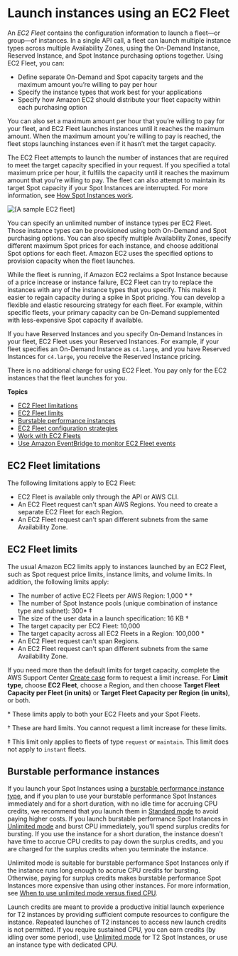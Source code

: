 # Launch instances using an EC2 Fleet<a name="ec2-fleet"></a>

An *EC2 Fleet* contains the configuration information to launch a fleet—or group—of instances\. In a single API call, a fleet can launch multiple instance types across multiple Availability Zones, using the On\-Demand Instance, Reserved Instance, and Spot Instance purchasing options together\. Using EC2 Fleet, you can:
+ Define separate On\-Demand and Spot capacity targets and the maximum amount you’re willing to pay per hour
+ Specify the instance types that work best for your applications
+ Specify how Amazon EC2 should distribute your fleet capacity within each purchasing option

You can also set a maximum amount per hour that you’re willing to pay for your fleet, and EC2 Fleet launches instances until it reaches the maximum amount\. When the maximum amount you're willing to pay is reached, the fleet stops launching instances even if it hasn’t met the target capacity\.

The EC2 Fleet attempts to launch the number of instances that are required to meet the target capacity specified in your request\. If you specified a total maximum price per hour, it fulfills the capacity until it reaches the maximum amount that you’re willing to pay\. The fleet can also attempt to maintain its target Spot capacity if your Spot Instances are interrupted\. For more information, see [How Spot Instances work](how-spot-instances-work.md)\.

![\[A sample EC2 fleet\]](http://docs.aws.amazon.com/AWSEC2/latest/UserGuide/images/ec2-fleet.png)

You can specify an unlimited number of instance types per EC2 Fleet\. Those instance types can be provisioned using both On\-Demand and Spot purchasing options\. You can also specify multiple Availability Zones, specify different maximum Spot prices for each instance, and choose additional Spot options for each fleet\. Amazon EC2 uses the specified options to provision capacity when the fleet launches\.

While the fleet is running, if Amazon EC2 reclaims a Spot Instance because of a price increase or instance failure, EC2 Fleet can try to replace the instances with any of the instance types that you specify\. This makes it easier to regain capacity during a spike in Spot pricing\. You can develop a flexible and elastic resourcing strategy for each fleet\. For example, within specific fleets, your primary capacity can be On\-Demand supplemented with less\-expensive Spot capacity if available\. 

If you have Reserved Instances and you specify On\-Demand Instances in your fleet, EC2 Fleet uses your Reserved Instances\. For example, if your fleet specifies an On\-Demand Instance as `c4.large`, and you have Reserved Instances for `c4.large`, you receive the Reserved Instance pricing\.

There is no additional charge for using EC2 Fleet\. You pay only for the EC2 instances that the fleet launches for you\.

**Topics**
+ [EC2 Fleet limitations](#EC2-fleet-limitations)
+ [EC2 Fleet limits](#ec2-fleet-limits)
+ [Burstable performance instances](#ec2-fleet-burstable-spot-instances)
+ [EC2 Fleet configuration strategies](ec2-fleet-configuration-strategies.md)
+ [Work with EC2 Fleets](manage-ec2-fleet.md)
+ [Use Amazon EventBridge to monitor EC2 Fleet events](ec2-fleet-eventbridge.md)

## EC2 Fleet limitations<a name="EC2-fleet-limitations"></a>

The following limitations apply to EC2 Fleet:
+ EC2 Fleet is available only through the API or AWS CLI\.
+ An EC2 Fleet request can't span AWS Regions\. You need to create a separate EC2 Fleet for each Region\.
+ An EC2 Fleet request can't span different subnets from the same Availability Zone\.

## EC2 Fleet limits<a name="ec2-fleet-limits"></a>

The usual Amazon EC2 limits apply to instances launched by an EC2 Fleet, such as Spot request price limits, instance limits, and volume limits\. In addition, the following limits apply:
+ The number of active EC2 Fleets per AWS Region: 1,000 \* †
+ The number of Spot Instance pools \(unique combination of instance type and subnet\): 300\* ‡
+ The size of the user data in a launch specification: 16 KB †
+ The target capacity per EC2 Fleet: 10,000
+ The target capacity across all EC2 Fleets in a Region: 100,000 \*
+ An EC2 Fleet request can't span Regions\.
+ An EC2 Fleet request can't span different subnets from the same Availability Zone\.

If you need more than the default limits for target capacity, complete the AWS Support Center [Create case](https://console.aws.amazon.com/support/home#/case/create?issueType=service-limit-increase&limitType=service-code-ec2-fleet) form to request a limit increase\. For **Limit type**, choose **EC2 Fleet**, choose a Region, and then choose **Target Fleet Capacity per Fleet \(in units\)** or **Target Fleet Capacity per Region \(in units\)**, or both\.

\* These limits apply to both your EC2 Fleets and your Spot Fleets\.

† These are hard limits\. You cannot request a limit increase for these limits\.

‡ This limit only applies to fleets of type `request` or `maintain`\. This limit does not apply to `instant` fleets\.

## Burstable performance instances<a name="ec2-fleet-burstable-spot-instances"></a>

If you launch your Spot Instances using a [burstable performance instance type](burstable-performance-instances.md), and if you plan to use your burstable performance Spot Instances immediately and for a short duration, with no idle time for accruing CPU credits, we recommend that you launch them in [Standard mode](burstable-performance-instances-standard-mode.md) to avoid paying higher costs\. If you launch burstable performance Spot Instances in [Unlimited mode](burstable-performance-instances-unlimited-mode.md) and burst CPU immediately, you'll spend surplus credits for bursting\. If you use the instance for a short duration, the instance doesn't have time to accrue CPU credits to pay down the surplus credits, and you are charged for the surplus credits when you terminate the instance\.

Unlimited mode is suitable for burstable performance Spot Instances only if the instance runs long enough to accrue CPU credits for bursting\. Otherwise, paying for surplus credits makes burstable performance Spot Instances more expensive than using other instances\. For more information, see [When to use unlimited mode versus fixed CPU](burstable-performance-instances-unlimited-mode-concepts.md#when-to-use-unlimited-mode)\.

Launch credits are meant to provide a productive initial launch experience for T2 instances by providing sufficient compute resources to configure the instance\. Repeated launches of T2 instances to access new launch credits is not permitted\. If you require sustained CPU, you can earn credits \(by idling over some period\), use [Unlimited mode](burstable-performance-instances-unlimited-mode.md) for T2 Spot Instances, or use an instance type with dedicated CPU\.